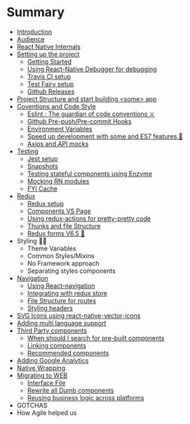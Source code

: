 # Summary

* [Introduction](README.md)
* [Audience](audience.md)
* [React Native Internals](./3-react-native-internals/react-native-internals.md)
* [Setting up the project](setting-up-the-project.md)
  * [Getting Started](setting-up-the-project/installing-react-native.md)
  * [Using React-Native Debugger for debugging](setting-up-the-project/using-react-native-debugger-for-debugging.md)
  * [Travis CI setup](setting-up-the-project/travis-ci-setup.md)
  * [Test Fairy setup](setting-up-the-project/test-fairy-setup.md)
  * [Github Releases](setting-up-the-project/github-releases.md)
* [Project Structure and start building &lt;some&gt; app](project-structure-and-start-building-some-app.md)
* [Coventions and Code Style](coventions-and-code-style.md)
  * [Eslint : The guardian of code conventions ⚔️](./6-conventions-and-code-style/eslint.md)
  * [Github Pre-push/Pre-commit Hooks](./6-conventions-and-code-style/git-pre-hooks.md)
  * [Environment Variables](./6-conventions-and-code-style/environment-variables.md)
  * [Speed up development with some and ES7 features 🤘](./6-conventions-and-code-style/es7-features.md)
  * [Axios and API mocks](6-conventions-and-code-style/axios-and-api-mocks.md)
* [Testing](testing.md)
  * [Jest setup](testing/jest-setup.md)
  * [Snapshots](testing/snapshots.md)
  * [Testing stateful components using Enzyme](testing/enzyme-testing.md)
  * [Mocking RN modules  ](testing/mocking-rn-modules.md)
  * [FYI Cache](testing/fyi-cache.md)
* [Redux](redux.md)
  * [Redux setup](redux/redux-setup.md)
  * [Components VS Page](redux/components-vs-page.md)
  * [Using redux-actions for pretty-pretty code](redux/using-redux-actions-for-pretty-pretty-code.md)
  * [Thunks and file Structure](redux/thunks-and-file-structure.md)
  * [Redux forms V6.5 🤘](redux/redux-forms-v65-d83e-dd18.md)
* Styling 💅🏻
  * Theme Variables
  * Common Styles/Mixins
  * No Framework approach
  * Separating styles components
* [Navigation](navigation.md)
  * [Using React-navigation](using-react-navigation.md)
  * [Integrating with redux store](integrating-with-redux-store.md)
  * [File Structure for routes](file-structure-for-routes.md)
  * [Styling headers](styling-headers.md)
* [SVG Icons using react-native-vector-icons](svg-icons-using-react-native-vector-icons.md)
* [Adding multi language support](adding-multi-language-support.md)
* [Third Party components](third-party-components.md)
  * [When should I search for pre-built components](third-party-components/when-should-i-search-for-pre-built-components.md)
  * [Linking components](third-party-components/linking-components.md)
  * [Recommended components](third-party-components/recommended-components.md)
* [Adding Google Analytics](adding-google-analytics.md)
* [Native Wrapping](native-wrapping.md)
* [Migrating to WEB](migrating-to-web.md)
  * [Interface File](migrating-to-web/interface-file.md)
  * [Rewrite all Dumb components](migrating-to-web/rewrite-all-dumb-components.md)
  * [Reusing business logic across platforms](migrating-to-web/reusing-business-logic-across-platforms.md)
* GOTCHAS
* How Agile helped us


